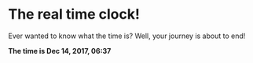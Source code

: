 # The real time clock!

Ever wanted to know what the time is? Well, your journey is about to end!

**The time is Dec 14, 2017, 06:37**